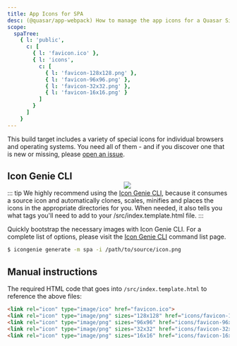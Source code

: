 ```yaml
---
title: App Icons for SPA
desc: (@quasar/app-webpack) How to manage the app icons for a Quasar Single Page Application.
scope:
  spaTree:
    { l: 'public',
      c: [
        { l: 'favicon.ico' },
        { l: 'icons',
          c: [
            { l: 'favicon-128x128.png' },
            { l: 'favicon-96x96.png' },
            { l: 'favicon-32x32.png' },
            { l: 'favicon-16x16.png' }
          ]
        }
      ]
    }
---
```


This build target includes a variety of special icons for individual browsers and operating systems. You need all of them - and if you discover one that is new or missing, please [open an issue](https://github.com/quasarframework/quasar/issues).

<img src="https://cdn.quasar.dev/img/iconfactory.png" style="float:right;max-width:15%;min-width:240px;padding-top:40px" />

## Icon Genie CLI

::: tip
We highly recommend using the [Icon Genie CLI](/icongenie/introduction), because it consumes a source icon and automatically clones, scales, minifies and places the icons in the appropriate directories for you. When needed, it also tells you what tags you'll need to add to your /src/index.template.html file.
:::

Quickly bootstrap the necessary images with Icon Genie CLI. For a complete list of options, please visit the [Icon Genie CLI](/icongenie/command-list) command list page.

```bash
$ icongenie generate -m spa -i /path/to/source/icon.png
```

## Manual instructions

<doc-tree :def="scope.spaTree" />

The required HTML code that goes into `/src/index.template.html` to reference the above files:

```html
<link rel="icon" type="image/ico" href="favicon.ico">
<link rel="icon" type="image/png" sizes="128x128" href="icons/favicon-128x128.png">
<link rel="icon" type="image/png" sizes="96x96" href="icons/favicon-96x96.png">
<link rel="icon" type="image/png" sizes="32x32" href="icons/favicon-32x32.png">
<link rel="icon" type="image/png" sizes="16x16" href="icons/favicon-16x16.png">
```
